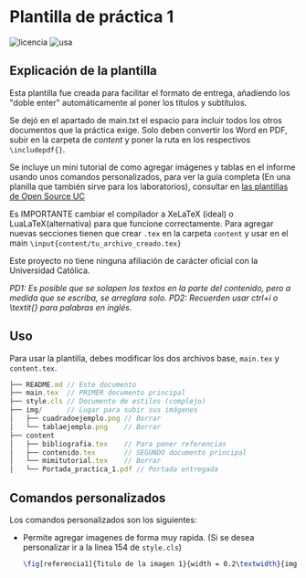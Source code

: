 # Plantilla de práctica 1
![licencia](https://img.shields.io/github/license/diegocostares/latex-templates)
![usa](https://img.shields.io/badge/Utiliza-XeLaTeX-brightgreen)

## Explicación de la plantilla

Esta plantilla fue creada para facilitar el formato de entrega, añadiendo los "doble enter" automáticamente al poner los títulos y subtítulos.

Se dejó en el apartado de main.txt el espacio para incluir todos los otros documentos que la práctica exige. Solo deben convertir los Word en PDF, subir en la carpeta de *content* y poner la ruta en los respectivos `\includepdf{}`.

Se incluye un mini tutorial de como agregar imágenes y tablas en el informe usando unos comandos personalizados, para ver la guía completa (En una planilla que también sirve para los laboratorios), consultar en [las plantillas de Open Source UC](https://github.com/open-source-uc/latex-templates/tree/master/templates/informes-uc) 

Es IMPORTANTE cambiar el compilador a XeLaTeX (ideal) o LuaLaTeX(alternativa) para que funcione correctamente. Para agregar nuevas secciones tienen que crear `.tex` en la carpeta `content` y usar en el main `\input{content/tu_archivo_creado.tex}`

Este proyecto no tiene ninguna afiliación de carácter oficial con la Universidad Católica.

_PD1: Es posible que se solapen los textos en la parte del contenido, pero a medida que se escriba, se arreglara solo._
_PD2: Recuerden usar ctrl+i o \textit{} para palabras en inglés._

## Uso

Para usar la plantilla, debes modificar los dos archivos base, `main.tex` y `content.tex`.

```js
├── README.md // Este documento
├── main.tex  // PRIMER documento principal
├── style.cls // Documento de estilos (complejo)
├── img/      // Lugar para subir sus imágenes
│   ├── cuadradoejemplo.png // Borrar
│   └── tablaejemplo.png    // Borrar
├── content
│   ├── bibliografia.tex    // Para poner referencias
│   ├── contenido.tex       // SEGUNDO documento principal
│   └── mimitutorial.tex    // Borrar
│   └── Portada_practica_1.pdf // Portada entregada 
```

## Comandos personalizados

Los comandos personalizados son los siguientes:
- Permite agregar imagenes de forma muy rapida. (Si se desea personalizar ir a la linea 154 de `style.cls`)
    ```LaTeX
    \fig[referencia1]{Titulo de la imagen 1}{width = 0.2\textwidth}{img/cuadradoejemplo.png}
    ```